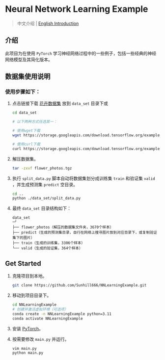 # Neural Network Learning Example
> 中文介绍 | [English Introduction](README_en.md)

## 介绍

此项目为在使用 `PyTorch` 学习神经网络过程中的一些例子，包括一些经典的神经网络模型及其简化版本。

## 数据集使用说明

### 使用步骤如下：

1. 点击链接下载 [花卉数据集](https://storage.googleapis.com/download.tensorflow.org/example_images/flower_photos.tgz) 放到 `data_set` 目录下或

    ```bash
    cd data_set

    # 以下两种方式任选其一：

    # 使用wget下载
    wget https://storage.googleapis.com/download.tensorflow.org/example_images/flower_photos.tgz

    # 使用curl下载
    curl https://storage.googleapis.com/download.tensorflow.org/example_images/flower_photos.tgz -o flower_photos.tgz
    ```
2. 解压数据集。

    ```bash
    tar -zxvf flower_photos.tgz
    ```

3. 执行 `split_data.py` 脚本自动将数据集划分成训练集 `train` 和验证集 `valid` ，并生成预测集 `predict` 空目录。

    ```bash
    cd ..
    python ./data_set/split_data.py
    ```

4. 最终 `data_set` 目录结构如下：
    ```text
    data_set                                                                                                                                                                                                                                                                                         ─╯
    ├── flower_photos（解压的数据集文件夹，3670个样本）
    ├── predict（生成的预测集目录，自行在网络上搜寻图片放到对应目录下，或复制验证集下的图片）
    ├── train（生成的训练集，3306个样本）
    └── valid（生成的验证集，364个样本）
    ```

## Get Started

1. 克隆项目到本地。

    ```bash
    git clone https://github.com/Sunhill666/NNLearningExample.git
    ```

2. 移动到项目目录下。

    ```bash
    cd NNLearningExample
    # 创建并激活虚拟环境（可选项）
    conda create -n NNLearningExample python=3.11
    conda activate NNLearningExample
    ```
3. 安装 [PyTorch](https://pytorch.org/get-started/locally/)。
4. 按需要修改 `main.py` 并运行。

    ```bash
    vim main.py
    python main.py
    ```
